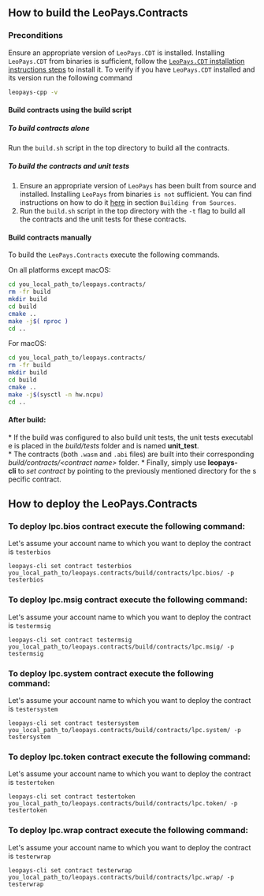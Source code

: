 ## How to build the LeoPays.Contracts

### Preconditions
Ensure an appropriate version of `LeoPays.CDT` is installed. Installing `LeoPays.CDT` from binaries is sufficient, follow the [`LeoPays.CDT` installation instructions steps](https://github.com/leopays-core/leopays.cdt/tree/master/#binary-releases) to install it. To verify if you have `LeoPays.CDT` installed and its version run the following command 

```sh
leopays-cpp -v
```

#### Build contracts using the build script

##### To build contracts alone
Run the `build.sh` script in the top directory to build all the contracts.

##### To build the contracts and unit tests
1. Ensure an appropriate version of `LeoPays` has been built from source and installed. Installing `LeoPays` from binaries `is not` sufficient. You can find instructions on how to do it [here](https://github.com/leopays-core/leopays/blob/master/README.md) in section `Building from Sources`.
2. Run the `build.sh` script in the top directory with the `-t` flag to build all the contracts and the unit tests for these contracts.

#### Build contracts manually

To build the `LeoPays.Contracts` execute the following commands.

On all platforms except macOS:
```sh
cd you_local_path_to/leopays.contracts/
rm -fr build
mkdir build
cd build
cmake ..
make -j$( nproc )
cd ..
```

For macOS:
```sh
cd you_local_path_to/leopays.contracts/
rm -fr build
mkdir build
cd build
cmake ..
make -j$(sysctl -n hw.ncpu)
cd ..
```

#### After build:
* If the build was configured to also build unit tests, the unit tests executable is placed in the _build/tests_ folder and is named __unit_test__.
* The contracts (both `.wasm` and `.abi` files) are built into their corresponding _build/contracts/\<contract name\>_ folder.
* Finally, simply use __leopays-cli__ to _set contract_ by pointing to the previously mentioned directory for the specific contract.

## How to deploy the LeoPays.Contracts

### To deploy lpc.bios contract execute the following command:
Let's assume your account name to which you want to deploy the contract is `testerbios`
```
leopays-cli set contract testerbios you_local_path_to/leopays.contracts/build/contracts/lpc.bios/ -p testerbios
```

### To deploy lpc.msig contract execute the following command:
Let's assume your account name to which you want to deploy the contract is `testermsig`
```
leopays-cli set contract testermsig you_local_path_to/leopays.contracts/build/contracts/lpc.msig/ -p testermsig
```

### To deploy lpc.system contract execute the following command:
Let's assume your account name to which you want to deploy the contract is `testersystem`
```
leopays-cli set contract testersystem you_local_path_to/leopays.contracts/build/contracts/lpc.system/ -p testersystem
```

### To deploy lpc.token contract execute the following command:
Let's assume your account name to which you want to deploy the contract is `testertoken`
```
leopays-cli set contract testertoken you_local_path_to/leopays.contracts/build/contracts/lpc.token/ -p testertoken
```

### To deploy lpc.wrap contract execute the following command:
Let's assume your account name to which you want to deploy the contract is `testerwrap`
```
leopays-cli set contract testerwrap you_local_path_to/leopays.contracts/build/contracts/lpc.wrap/ -p testerwrap
```